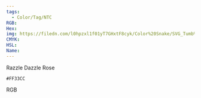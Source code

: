 ```yaml
---
tags:
  - Color/Tag/NTC
RGB:
Hex:
img: https://filedn.com/l0hpzxl1f01yT7GHxtF8cyk/Color%20Snake/SVG_Tumb%20Mass%20No%20Name/FF33CC.svg
CMYK:
HSL:
Name:
---
```

Razzle Dazzle Rose
```palette
#FF33CC
```
RGB
